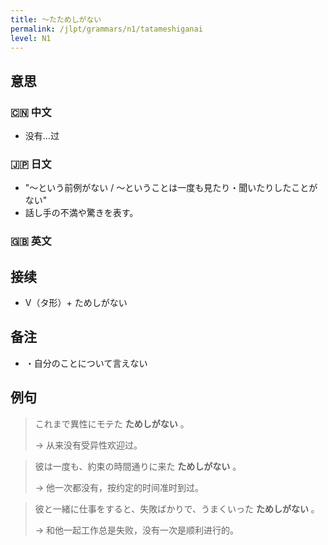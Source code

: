 ```yaml
---
title: 〜たためしがない
permalink: /jlpt/grammars/n1/tatameshiganai
level: N1
---
```


## 意思

### 🇨🇳 中文

- 没有…过

### 🇯🇵 日文

- "〜という前例がない / 〜ということは一度も見たり・聞いたりしたことがない"
- 話し手の不満や驚きを表す。

### 🇬🇧 英文


## 接续

- V（タ形）+ ためしがない

## 备注

- ・自分のことについて言えない

## 例句

> これまで異性にモテた **ためしがない** 。
>
> → 从来没有受异性欢迎过。

> 彼は一度も、約束の時間通りに来た **ためしがない** 。
>
> → 他一次都没有，按约定的时间准时到过。

> 彼と一緒に仕事をすると、失敗ばかりで、うまくいった **ためしがない** ｡
>
> → 和他一起工作总是失败，没有一次是顺利进行的。

